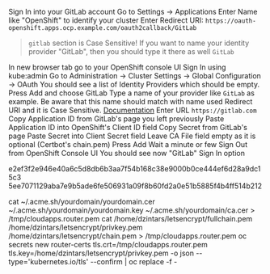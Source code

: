Sign In into your GitLab account
Go to Settings -> Applications
Enter Name like "OpenShift" to identify your cluster
Enter Redirect URI: `https://oauth-openshift.apps.ocp.example.com/oauth2callback/GitLab`

> `gitlab` section is Case Sensitive! If you want to name your identity provider "GitLab", then you should type it there as well `GitLab`

In new browser tab go to your OpenShift console UI
Sign In using kube:admin
Go to Administration -> Cluster Settings -> Global Configuration -> OAuth
You should see a list of Identity Providers which should be empty.
Press Add and choose GitLab
Type a name of your provider like `GitLab` as example. Be aware that this name should match with name used Redirect URI and it is Case Sensitive. [Documentation](https://access.redhat.com/documentation/en-us/openshift_container_platform/4.1/html/authentication/configuring-identity-providers#identity-provider-gitlab-CR_configuring-gitlab-identity-provider)
Enter URL `https://gitlab.com`
Copy Application ID from GitLab's page you left previously
Paste Application ID into OpenShift's Client ID field
Copy Secret from GitLab's page
Paste Secret into Client Secret field
Leave CA File field empty as it is optional (Certbot's chain.pem)
Press Add
Wait a minute or few
Sign Out from OpenShift Console UI
You should see now "GitLab" Sign In option

e2ef3f2e946e40a6c5d8db6b3aa7f54b168c38e9000b0ce444ef6d28a9dc15c3
5ee7071129aba7e9b5ade6fe506931a09f8b60fd2a0e51b5885f4b4ff514b212


cat ~/.acme.sh/yourdomain/yourdomain.cer ~/.acme.sh/yourdomain/yourdomain.key ~/.acme.sh/yourdomain/ca.cer > /tmp/cloudapps.router.pem
cat /home/dzintars/letsencrypt/fullchain.pem /home/dzintars/letsencrypt/privkey.pem /home/dzintars/letsencrypt/chain.pem > /tmp/cloudapps.router.pem
oc secrets new router-certs tls.crt=/tmp/cloudapps.router.pem tls.key=/home/dzintars/letsencrypt/privkey.pem -o json --type='kubernetes.io/tls' --confirm | oc replace -f -